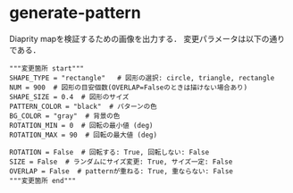 # generate-pattern

Diaprity mapを検証するための画像を出力する．
変更パラメータは以下の通りである．

    """変更箇所 start"""
    SHAPE_TYPE = "rectangle"   # 図形の選択: circle, triangle, rectangle
    NUM = 900  # 図形の目安個数(OVERLAP=Falseのときは描けない場合あり)
    SHAPE_SIZE = 0.4  # 図形のサイズ
    PATTERN_COLOR = "black"  # パターンの色
    BG_COLOR = "gray"  # 背景の色
    ROTATION_MIN = 0  # 回転の最小値 (deg)
    ROTATION_MAX = 90  # 回転の最大値 (deg)

    ROTATION = False  # 回転する: True, 回転しない: False
    SIZE = False  # ランダムにサイズ変更: True, サイズ一定: False
    OVERLAP = False  # patternが重ねる: True, 重ならない: False
    """変更箇所 end"""


